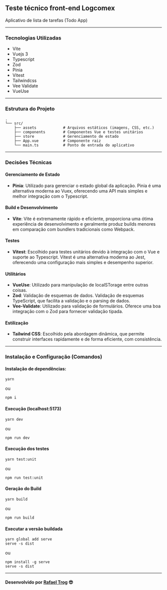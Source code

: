 

## Teste técnico front-end Logcomex

Aplicativo de lista de tarefas (Todo App)

---

### Tecnologias Utilizadas
- Vite
- Vuejs 3
- Typescript
- Zod
- Pinia
- Vitest
- Tailwindcss
- Vee Validate
- VueUse

---

### Estrutura do Projeto
```
.
└── src/
    ├── assets            # Arquivos estáticos (imagens, CSS, etc.)
    ├── components        # Componentes Vue e testes unitários
    ├── store             # Gerenciamento de estado
    ├── App.vue           # Componente raiz
    └── main.ts           # Ponto de entrada do aplicativo
```
---

### Decisões Técnicas

#### Gerenciamento de Estado
- **Pinia**: Utilizado para gerenciar o estado global da aplicação. Pinia é uma alternativa moderna ao Vuex, oferecendo uma API mais simples e melhor integração com o Typescript.

#### Build e Desenvolvimento
- **Vite**: Vite é extremamente rápido e eficiente, proporciona uma ótima experiência de desenvolvimento e geralmente produz builds menores em comparação com bundlers tradicionais como Webpack.
 
#### Testes
- **Vitest**: Escolhido para testes unitários devido à integração com o Vue e suporte ao Typescript. Vitest é uma alternativa moderna ao Jest, oferecendo uma configuração mais simples e desempenho superior.

#### Utilitários
- **VueUse**: Utilizado para manipulação de localSTorage entre outras coisas.
- **Zod**: Validação de esquemas de dados. Validação de esquemas TypeScript, que facilita a validação e o parsing de dados.
- **Vee-Validate**: Utilizado para validação de formulários. Oferece uma boa integração com o Zod para fornecer validação tipada.


#### Estilização
- **Tailwind CSS**: Escolhido pela abordagem dinâmica, que permite construir interfaces rapidamente e de forma eficiente, com consistência.

---

### Instalação e Configuração (Comandos)
#### Instalação de dependências:
```
yarn
```
ou
```
npm i
```

#### Execução (localhost:5173)
```
yarn dev
```
ou
```
npm run dev
```

#### Execução dos testes
```
yarn test:unit
```
ou
```
npm run test:unit
```

#### Geração do Build
```
yarn build
```
ou
```
npm run build
```

#### Executar a versão buildada
```
yarn global add serve
serve -s dist
```
ou
```
npm install -g serve
serve -s dist
```

***
#### Desenvolvido por [Rafael Trog](https://rafaeltrog.com) 😎